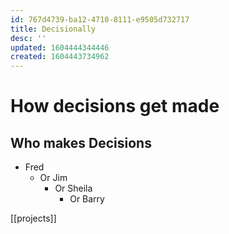 ```yaml
---
id: 767d4739-ba12-4710-8111-e9505d732717
title: Decisionally
desc: ''
updated: 1604444344446
created: 1604443734962
---
```


# How decisions get made

## Who makes Decisions

* Fred
  * Or Jim
    * Or Sheila
      * Or Barry

[[projects]]
